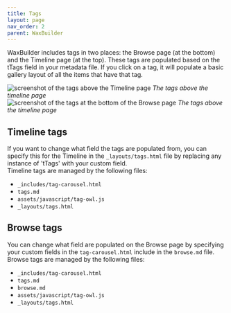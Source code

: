 ```yaml
---
title: Tags
layout: page
nav_order: 2
parent: WaxBuilder
---
```


WaxBuilder includes tags in two places: the Browse page (at the bottom) and the Timeline page (at the top). These tags are populated based on the tTags field in your metadata file. If you click on a tag, it will populate a basic gallery layout of all the items that have that tag.

<img src="https://kam535.github.io/wax-documentation/images/tags-timeline.png" alt="screenshot of the tags above the Timeline page">
<i>The tags above the timeline page</i>
<br>
<img src="https://kam535.github.io/wax-documentation/images/tags-browse.png" alt="screenshot of the tags at the bottom of the Browse page">
<i>The tags above the timeline page</i>
<br>

## Timeline tags
If you want to change what field the tags are populated from, you can specify this for the Timeline in the `_layouts/tags.html` file by replacing any instance of 'tTags' with your custom field.
<br>
Timeline tags are managed by the following files:
* `_includes/tag-carousel.html`
* `tags.md`
* `assets/javascript/tag-owl.js`
* `_layouts/tags.html`

## Browse tags
You can change what field are populated on the Browse page by specifying your custom fields in the `tag-carousel.html` include in the `browse.md` file.
<br>
Browse tags are managed by the following files:
* `_includes/tag-carousel.html`
* `tags.md`
* `browse.md`
* `assets/javascript/tag-owl.js`
* `_layouts/tags.html`
